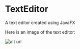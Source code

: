 # TextEditor
A text editor created using JavaFX

Here is an image of the text editor:

![alt url](http://i.imgur.com/QetcVFV.png)
